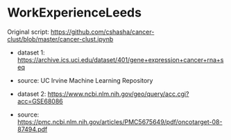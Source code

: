 # WorkExperienceLeeds

Original script: https://github.com/cshasha/cancer-clust/blob/master/cancer-clust.ipynb

- dataset 1: https://archive.ics.uci.edu/dataset/401/gene+expression+cancer+rna+seq
- source: UC Irvine Machine Learning Repository

- dataset 2: https://www.ncbi.nlm.nih.gov/geo/query/acc.cgi?acc=GSE68086
- source: https://pmc.ncbi.nlm.nih.gov/articles/PMC5675649/pdf/oncotarget-08-87494.pdf

